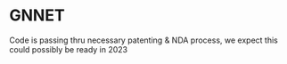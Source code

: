 # GNNET
Code is passing thru necessary patenting & NDA process, we expect this could possibly be ready in 2023

